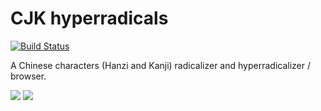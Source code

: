 # CJK hyperradicals

[![Build Status](https://travis-ci.org/patarapolw/CJKhyperradicals.svg?branch=master)](https://travis-ci.org/patarapolw/CJKhyperradicals)

A Chinese characters (Hanzi and Kanji) radicalizer and hyperradicalizer / browser.

<img src="https://i.imgur.com/QfuJz2j.png">
<img src="https://i.imgur.com/OEJu09j.png">
